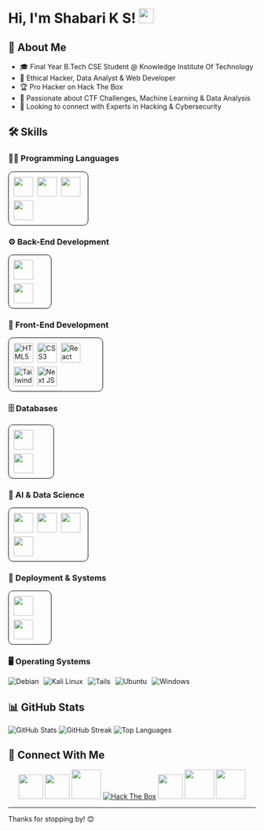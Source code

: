 # Hi, I'm Shabari K S! <img src="https://raw.githubusercontent.com/MartinHeinz/MartinHeinz/master/wave.gif" width="30px">

## 🚀 About Me
- 🎓 Final Year B.Tech CSE Student @ Knowledge Institute Of Technology
- 💼 Ethical Hacker, Data Analyst & Web Developer
- 🏆 Pro Hacker on Hack The Box
- 🧠 Passionate about CTF Challenges, Machine Learning & Data Analysis
- 🤝 Looking to connect with Experts in Hacking & Cybersecurity

## 🛠 Skills

### 👨‍💻 Programming Languages

<div style="display: flex; flex-wrap: wrap; flex-direction: row; backgroud-color:white; border: 1px solid black; width: 28%; padding:10px; border-radius:10px; gap:8px">
<img src="https://cdn.jsdelivr.net/gh/devicons/devicon/icons/python/python-original.svg" width="40px">
<img src="https://cdn.jsdelivr.net/gh/devicons/devicon/icons/java/java-plain.svg" width="40px">
<img src="https://img.icons8.com/?size=512&id=40670&format=png" width="40px">
<img src="https://cdn.jsdelivr.net/gh/devicons/devicon/icons/javascript/javascript-original.svg" width="40px">
</div>

### ⚙️ Back-End Development

<div style="display: flex; flex-wrap: wrap; flex-direction: row; backgroud-color:white; border: 1px solid black; width: 13%; padding:10px; border-radius:10px; gap:8px">
<img src="https://img.icons8.com/?size=512&id=hCWb1IvpcBZ0&format=png" width="40px">
<img src="https://cdn.jsdelivr.net/gh/devicons/devicon/icons/nodejs/nodejs-original.svg" width="40px">
</div>

### 🎨 Front-End Development

<div style="display: flex; flex-wrap: wrap; flex-direction: row; backgroud-color:white; border: 1px solid black; width: 34%; padding:10px; border-radius:10px; gap:8px">
<img src="https://cdn.jsdelivr.net/gh/devicons/devicon/icons/html5/html5-original.svg" width="40" height="40" alt="HTML5">
<img src="https://cdn.jsdelivr.net/gh/devicons/devicon/icons/css3/css3-plain-wordmark.svg" width="40" height="40" alt="CSS3">
<img src="https://cdn.jsdelivr.net/gh/devicons/devicon/icons/react/react-original.svg" width="40" height="40" alt="React">
<img src="https://cdn.jsdelivr.net/npm/simple-icons@3.13.0/icons/tailwindcss.svg" width="40" height="40" alt="Tailwind CSS">
<img src="https://cdn.jsdelivr.net/npm/simple-icons@3.13.0/icons/next-dot-js.svg"  width="40" height="40" alt="Next JS">
</div>


### 🗄️ Databases

<div style="display: flex; flex-wrap: wrap; flex-direction: row; backgroud-color:white; border: 1px solid black; width: 14%; padding:10px; border-radius:10px;gap:8px">
<img src="https://cdn.jsdelivr.net/npm/simple-icons@3.13.0/icons/mysql.svg"  width="40" height="40" alt="Mysql" style="color:white">
<img src="https://cdn.jsdelivr.net/gh/devicons/devicon/icons/postgresql/postgresql-original.svg" width="40px">
</div>

### 🤖 AI & Data Science

<div style="display: flex; flex-wrap: wrap; flex-direction: row; backgroud-color:white; border: 1px solid black; width: 28%; padding:10px; border-radius:10px; gap:8px">
<img src="https://cdn.jsdelivr.net/gh/devicons/devicon/icons/matlab/matlab-original.svg" width="40px">
<img src="https://cdn.jsdelivr.net/gh/devicons/devicon/icons/tensorflow/tensorflow-original.svg" width="40px">
<img src="https://cdn.jsdelivr.net/gh/devicons/devicon/icons/numpy/numpy-original.svg" width="40px">
<img src="https://cdn.jsdelivr.net/gh/devicons/devicon/icons/pandas/pandas-original.svg" width="40px">
</div>

### 🚀 Deployment & Systems

<div style="display: flex; flex-wrap: wrap; flex-direction: row; backgroud-color:white; border: 1px solid black; width: 13%; padding:10px; border-radius:10px; gap:8px">
<img src="https://cdn.jsdelivr.net/gh/devicons/devicon/icons/git/git-plain.svg" width="40px">
<img src="https://images.g2crowd.com/uploads/product/image/large_detail/large_detail_477db83f729d63210139ec7cd29c1351/render-render.png" width="40px">
</div>

### 🖥️ Operating Systems

<div style="display: flex; flex-wrap: wrap; flex-direction: row; gap: 10px;">
    <img src="https://img.shields.io/badge/Debian-D70A53?style=for-the-badge&logo=debian&logoColor=white" alt="Debian">
    <img src="https://img.shields.io/badge/Kali_Linux-557C94?style=for-the-badge&logo=kali-linux&logoColor=white" alt="Kali Linux">
    <img src="https://img.shields.io/badge/Tails%20-56347C?&style=for-the-badge&logo=tails&logoColor=white" alt="Tails">
    <img src="https://img.shields.io/badge/Ubuntu-E95420?style=for-the-badge&logo=ubuntu&logoColor=white" alt="Ubuntu">
    <img src="https://img.shields.io/badge/Windows-0078D6?style=for-the-badge&logo=windows&logoColor=white" alt="Windows">
</div>

## 📊 GitHub Stats

![GitHub Stats](https://github-readme-stats.vercel.app/api?username=Shabari-K-S&theme=graywhite&hide_border=false&include_all_commits=false&count_private=false)
![GitHub Streak](https://github-readme-streak-stats.herokuapp.com/?user=Shabari-K-S&theme=graywhite&hide_border=false)
![Top Languages](https://github-readme-stats.vercel.app/api/top-langs/?username=Shabari-K-S&theme=graywhite&hide_border=false&include_all_commits=false&count_private=false&layout=compact)

## 🤝 Connect With Me

<p align="center">
    <a href="https://shabari-portfolio.onrender.com/" target="_blank"><img src="https://img.icons8.com/?size=512&id=115635&format=png" width="50px"></a>
    <a href="https://linkedin.com/in/shabari-k-s-56421822a" target="_blank"><img src="https://img.icons8.com/?size=512&id=60ZV_wYC0BM2&format=png" width="50px"></a>
    <a href="https://github.com/Shabari-K-S" target="_blank"><img src="https://img.icons8.com/?size=512&id=iEBcQcM9rnZ9&format=png" width="60px"></a>
    <a href="https://app.hackthebox.com/profile/1104708" target="_blank"><img src="http://www.hackthebox.eu/badge/image/1104708" alt="Hack The Box"></a>
    <a href="https://twitter.com/shabari0910" target="_blank"><img src="https://img.icons8.com/?size=512&id=6BmXkftCQhH8&format=png" width="50px"></a>
    <a href="https://www.instagram.com/_.sourcecode._/" target="_blank"><img src="https://img.icons8.com/?size=512&id=YtpeVQhQ8USm&format=png" width="60px"></a>
    <a href="https://www.youtube.com/channel/UCJWp7G3LM2-b2tFMT-eyrAA" target="_blank"><img src="https://img.icons8.com/?size=512&id=XnsQJWiCOaJw&format=png" width="60px"></a>
</p>

---

Thanks for stopping by! 😊

